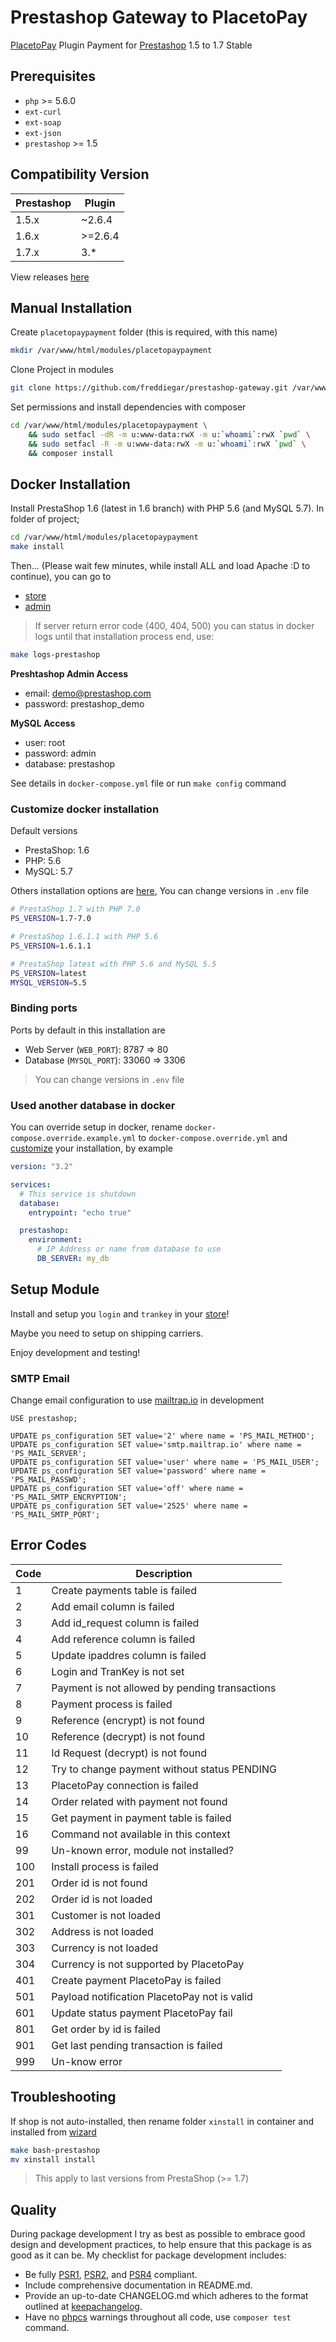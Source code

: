 # Prestashop Gateway to PlacetoPay

[PlacetoPay][link-placetopay] Plugin Payment for [Prestashop][link-prestashop] 1.5 to 1.7 Stable

## Prerequisites

- `php` >= 5.6.0
- `ext-curl`
- `ext-soap`
- `ext-json`
- `prestashop` >= 1.5

## Compatibility Version

| Prestashop | Plugin   |
|------------|----------|
| 1.5.x      | ~2.6.4   |
| 1.6.x      | >=2.6.4 |
| 1.7.x      | 3.*      |

View releases [here][link-releases]

## Manual Installation

Create `placetopaypayment` folder (this is required, with this name)

```bash
mkdir /var/www/html/modules/placetopaypayment
```

Clone Project in modules
 
```bash
git clone https://github.com/freddiegar/prestashop-gateway.git /var/www/html/modules/placetopaypayment
```

Set permissions and install dependencies with composer

```bash
cd /var/www/html/modules/placetopaypayment \ 
    && sudo setfacl -dR -m u:www-data:rwX -m u:`whoami`:rwX `pwd` \ 
    && sudo setfacl -R -m u:www-data:rwX -m u:`whoami`:rwX `pwd` \
    && composer install
```

## Docker Installation

Install PrestaShop 1.6 (latest in 1.6 branch) with PHP 5.6 (and MySQL 5.7). In folder of project;
 
```bash
cd /var/www/html/modules/placetopaypayment
make install
```

Then... (Please wait few minutes, while install ALL and load Apache :D to continue), you can go to
 
- [store](http://localhost:8787)
- [admin](http://localhost:8787/adminstore)

> If server return error code (400, 404, 500) you can status in docker logs until that installation process end, use:

```bash
make logs-prestashop
```

__Preshtashop Admin Access__
 
- email: demo@prestashop.com
- password: prestashop_demo

__MySQL Access__

- user: root
- password: admin
- database: prestashop

See details in `docker-compose.yml` file or run `make config` command

### Customize docker installation

Default versions

- PrestaShop: 1.6
- PHP: 5.6
- MySQL: 5.7

Others installation options are [here][link-docker-prestashop], You can change versions in `.env` file

```bash
# PrestaShop 1.7 with PHP 7.0
PS_VERSION=1.7-7.0

# PrestaShop 1.6.1.1 with PHP 5.6
PS_VERSION=1.6.1.1

# PrestaShop latest with PHP 5.6 and MySQL 5.5
PS_VERSION=latest
MYSQL_VERSION=5.5
```

### Binding ports

Ports by default in this installation are

- Web Server (`WEB_PORT`): 8787 => 80
- Database (`MYSQL_PORT`): 33060 => 3306

> You can change versions in `.env` file

### Used another database in docker

You can override setup in docker, rename `docker-compose.override.example.yml` to `docker-compose.override.yml` and [customize](https://store.docker.com/community/images/prestashop/prestashop) your installation, by example

```yaml
version: "3.2"

services:
  # This service is shutdown
  database:
    entrypoint: "echo true"

  prestashop:
    environment:
      # IP Address or name from database to use
      DB_SERVER: my_db
```


## Setup Module

Install and setup you `login` and `trankey` in your [store](http://localhost:8787/adminstore)!

Maybe you need to setup on shipping carriers.

Enjoy development and testing!

### SMTP Email

Change email configuration to use [mailtrap.io][link-mailtrap] in development

```mysql
USE prestashop;

UPDATE ps_configuration SET value='2' where name = 'PS_MAIL_METHOD';
UPDATE ps_configuration SET value='smtp.mailtrap.io' where name = 'PS_MAIL_SERVER';
UPDATE ps_configuration SET value='user' where name = 'PS_MAIL_USER';
UPDATE ps_configuration SET value='password' where name = 'PS_MAIL_PASSWD';
UPDATE ps_configuration SET value='off' where name = 'PS_MAIL_SMTP_ENCRYPTION';
UPDATE ps_configuration SET value='2525' where name = 'PS_MAIL_SMTP_PORT';
```

## Error Codes

| Code | Description                                    |
|------|------------------------------------------------|
| 1    | Create payments table is failed                |
| 2    | Add email column is failed                     |
| 3    | Add id_request column is failed                |
| 4    | Add reference column is failed                 |
| 5    | Update ipaddres column is failed               |
| 6    | Login and TranKey is not set                   |
| 7    | Payment is not allowed by pending transactions |
| 8    | Payment process is failed                      |
| 9    | Reference (encrypt) is not found               |
| 10   | Reference (decrypt) is not found               |
| 11   | Id Request (decrypt) is not found              |
| 12   | Try to change payment without status PENDING   |
| 13   | PlacetoPay connection is failed                |
| 14   | Order related with payment not found           |
| 15   | Get payment in payment table is failed         |
| 16   | Command not available in this context          |
| 99   | Un-known error, module not installed?          |
| 100  | Install process is failed                      |
| 201  | Order id is not found                          |
| 202  | Order id is not loaded                         |
| 301  | Customer is not loaded                         |
| 302  | Address is not loaded                          |
| 303  | Currency is not loaded                         |
| 304  | Currency is not supported by PlacetoPay        |
| 401  | Create payment PlacetoPay is failed            |
| 501  | Payload notification PlacetoPay not is valid   |
| 601  | Update status payment PlacetoPay fail          |
| 801  | Get order by id is failed                      |
| 901  | Get last pending transaction is failed         |
| 999  | Un-know error                                  |

## Troubleshooting

If shop is not auto-installed, then rename folder `xinstall` in container and installed from [wizard](http://localhost:8787/install)

```bash
make bash-prestashop
mv xinstall install
```

> This apply to last versions from PrestaShop (>= 1.7)

## Quality

During package development I try as best as possible to embrace good design and development practices, to help ensure that this package is as good as it can
be. My checklist for package development includes:

- Be fully [PSR1][link-psr-1], [PSR2][link-psr-2], and [PSR4][link-psr-1] compliant.
- Include comprehensive documentation in README.md.
- Provide an up-to-date CHANGELOG.md which adheres to the format outlined
    at [keepachangelog][link-keepachangelog].
- Have no [phpcs][link-phpcs] warnings throughout all code, use `composer test` command.

[link-placetopay]: https://www.placetopay.com
[link-prestashop]: https://www.prestashop.com
[link-releases]: https://github.com/freddiegar/prestashop-gateway/releases
[link-docker-prestashop]: https://store.docker.com/community/images/prestashop/prestashop/tags
[link-mailtrap]: https://mailtrap.io/
[link-psr-1]: https://www.php-fig.org/psr/psr-1/
[link-psr-2]: https://www.php-fig.org/psr/psr-2/
[link-psr-4]: https://www.php-fig.org/psr/psr-4/
[link-keepachangelog]: https://keepachangelog.com
[link-phpcs]: http://pear.php.net/package/PHP_CodeSniffer
